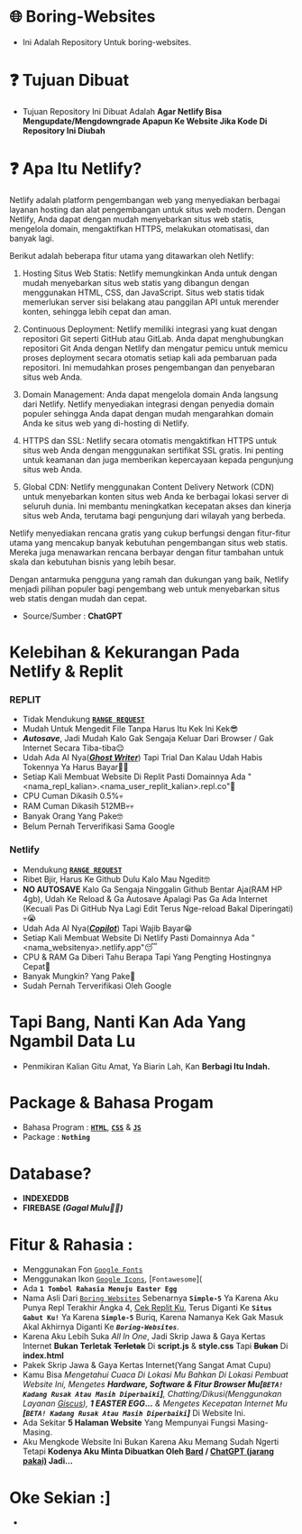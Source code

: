# 🌐 Boring-Websites
- Ini Adalah Repository Untuk boring-websites.
# ❓ Tujuan Dibuat
- Tujuan Repository Ini Dibuat Adalah **Agar Netlify Bisa Mengupdate/Mengdowngrade Apapun Ke Website Jika Kode Di Repository Ini Diubah**
# ❓ Apa Itu Netlify?
Netlify adalah platform pengembangan web yang menyediakan berbagai layanan hosting dan alat pengembangan untuk situs web modern. Dengan Netlify, Anda dapat dengan mudah menyebarkan situs web statis, mengelola domain, mengaktifkan HTTPS, melakukan otomatisasi, dan banyak lagi.

Berikut adalah beberapa fitur utama yang ditawarkan oleh Netlify:

1. Hosting Situs Web Statis: Netlify memungkinkan Anda untuk dengan mudah menyebarkan situs web statis yang dibangun dengan menggunakan HTML, CSS, dan JavaScript. Situs web statis tidak memerlukan server sisi belakang atau panggilan API untuk merender konten, sehingga lebih cepat dan aman.

2. Continuous Deployment: Netlify memiliki integrasi yang kuat dengan repositori Git seperti GitHub atau GitLab. Anda dapat menghubungkan repositori Git Anda dengan Netlify dan mengatur pemicu untuk memicu proses deployment secara otomatis setiap kali ada pembaruan pada repositori. Ini memudahkan proses pengembangan dan penyebaran situs web Anda.

3. Domain Management: Anda dapat mengelola domain Anda langsung dari Netlify. Netlify menyediakan integrasi dengan penyedia domain populer sehingga Anda dapat dengan mudah mengarahkan domain Anda ke situs web yang di-hosting di Netlify.

4. HTTPS dan SSL: Netlify secara otomatis mengaktifkan HTTPS untuk situs web Anda dengan menggunakan sertifikat SSL gratis. Ini penting untuk keamanan dan juga memberikan kepercayaan kepada pengunjung situs web Anda.

5. Global CDN: Netlify menggunakan Content Delivery Network (CDN) untuk menyebarkan konten situs web Anda ke berbagai lokasi server di seluruh dunia. Ini membantu meningkatkan kecepatan akses dan kinerja situs web Anda, terutama bagi pengunjung dari wilayah yang berbeda.

Netlify menyediakan rencana gratis yang cukup berfungsi dengan fitur-fitur utama yang mencakup banyak kebutuhan pengembangan situs web statis. Mereka juga menawarkan rencana berbayar dengan fitur tambahan untuk skala dan kebutuhan bisnis yang lebih besar.

Dengan antarmuka pengguna yang ramah dan dukungan yang baik, Netlify menjadi pilihan populer bagi pengembang web untuk menyebarkan situs web statis dengan mudah dan cepat.
* Source/Sumber : **ChatGPT**
# Kelebihan & Kekurangan Pada Netlify & Replit
### REPLIT
- Tidak Mendukung **[`RANGE REQUEST`](https://chat.openai.com/share/40170a7e-f694-477c-b580-0f75a08e8ebe)**
- Mudah Untuk Mengedit File Tanpa Harus Itu Kek Ini Kek😎
- ***Autosave***, Jadi Mudah Kalo Gak Sengaja Keluar Dari Browser / Gak Internet Secara Tiba-tiba😌
- Udah Ada AI Nya(***[Ghost Writer](https://replit.com/site/ghostwriter#chatProduct)***) Tapi Trial Dan Kalau Udah Habis Tokennya Ya Harus Bayar😮‍💨
- Setiap Kali Membuat Website Di Replit Pasti Domainnya Ada "<nama_repl_kalian>.<nama_user_replit_kalian>.repl.co"🤬
- CPU Cuman Dikasih 0.5%💀
- RAM Cuman Dikasih 512MB💀💀
- Banyak Orang Yang Pake🤓
- Belum Pernah Terverifikasi Sama Google
### Netlify
- Mendukung **[`RANGE REQUEST`](https://chat.openai.com/share/40170a7e-f694-477c-b580-0f75a08e8ebe)**
- Ribet Bjir, Harus Ke Github Dulu Kalo Mau Ngedit🤓
- **NO AUTOSAVE** Kalo Ga Sengaja Ninggalin Github Bentar Aja(RAM HP 4gb), Udah Ke Reload & Ga Autosave Apalagi Pas Ga Ada Internet (Kecuali Pas Di GitHub Nya Lagi Edit Terus Nge-reload Bakal Diperingati)💀😭
- Udah Ada AI Nya(***[Copilot](https://github.com/features/copilot)***) Tapi Wajib Bayar😁
- Setiap Kali Membuat Website Di Netlify Pasti Domainnya Ada "<nama_websitenya>.netlify.app"😴
- CPU & RAM Ga Diberi Tahu Berapa Tapi Yang Pengting Hostingnya Cepat🗿
- Banyak Mungkin? Yang Pake🤨
- Sudah Pernah Terverifikasi Oleh Google
# Tapi Bang, Nanti Kan Ada Yang Ngambil Data Lu
- Penmikiran Kalian Gitu Amat, Ya Biarin Lah, Kan **Berbagi Itu Indah.**
# Package & Bahasa Progam
- Bahasa Program : **[`HTML`](https://chat.openai.com/share/8584bb99-010b-440c-9f89-fbde1df68820)**, **[`CSS`](https://chat.openai.com/share/f27ab303-300b-4add-a17e-0b7d1affaed4)** & **[`JS`](https://chat.openai.com/share/ae295a56-dc79-464f-9c0e-d8483362bd3d)**
- Package : **`Nothing`**
# Database?
- **INDEXEDDB**
- **FIREBASE *(Gagal Mulu😮‍💨)***
# Fitur & Rahasia :
- Menggunakan Fon [`Google Fonts`](https://fonts.google.com/)
- Menggunakan Ikon [`Google Icons`](https://fonts.google.com/icons), [`Fontawesome`](
- Ada **`1 Tombol Rahasia Menuju Easter Egg`**
- Nama Asli Dari [`Boring Websites`](https://boring-websites.netlify.app/) Sebenarnya **`Simple-5`** Ya Karena Aku Punya Repl Terakhir Angka 4, [Cek Replit Ku](https://replit.com/@SyaamilMaulana/), Terus Diganti Ke **`Situs Gabut Ku!`** Ya Karena **`Simple-5`** Buriq, Karena Namanya Kek Gak Masuk Akal Akhirnya Diganti Ke ***`Boring-Websites`***.
- Karena Aku Lebih Suka *All In One*, Jadi Skrip Jawa & Gaya Kertas Internet **Bukan Terletak** **~~Terletak~~** Di **script.js** & **style.css** Tapi **~~Bukan~~** Di **index.html**
- Pakek Skrip Jawa & Gaya Kertas Internet(Yang Sangat Amat Cupu)
- Kamu Bisa *Mengetahui Cuaca Di Lokasi Mu Bahkan Di Lokasi Pembuat Website Ini, Mengetes **Hardware, Software & Fitur Browser Mu\[`BETA! Kadang Rusak Atau Masih Diperbaiki`\]**, Chatting/Dikusi(Menggunakan Layanan [Giscus](https://giscus.app/)), **1 EASTER EGG...** & Mengetes Kecepatan Internet Mu **\[`BETA! Kadang Rusak Atau Masih Diperbaiki`\]*** Di Website Ini.
- Ada Sekitar **5 Halaman Website** Yang Mempunyai Fungsi Masing-Masing.
- Aku Mengkode Website Ini Bukan Karena Aku Memang Sudah Ngerti Tetapi **Kodenya Aku Minta Dibuatkan Oleh [Bard](https://bard.google.com/) / [ChatGPT (jarang pakai)](https://chat.openai.com/?model=text-davinci-002-render-sha) Jadi...**
# Oke Sekian :]
- 
